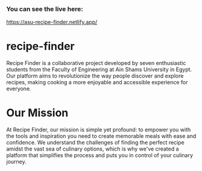 ### You can see the live here:
https://asu-recipe-finder.netlify.app/


# recipe-finder
Recipe Finder is a collaborative project developed by seven enthusiastic students from the Faculty of Engineering at Ain Shams University in Egypt. Our platform aims to revolutionize the way people discover and explore recipes, making cooking a more enjoyable and accessible experience for everyone.
# Our Mission
At Recipe Finder, our mission is simple yet profound: to empower you with the tools and inspiration you need to create memorable meals with ease and confidence. We understand the challenges of finding the perfect recipe amidst the vast sea of culinary options, which is why we've created a platform that simplifies the process and puts you in control of your culinary journey.